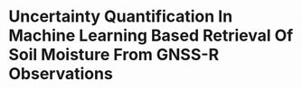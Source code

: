 # Uncertainty Quantification In Machine Learning Based Retrieval Of Soil Moisture From GNSS-R Observations
